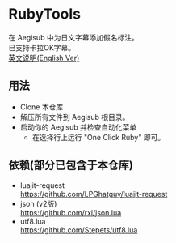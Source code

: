 # RubyTools
在 Aegisub 中为日文字幕添加假名标注。   
已支持卡拉OK字幕。  
[英文说明(English Ver)](README.md)
## 用法  
- Clone 本仓库  
- 解压所有文件到 Aegisub 根目录。  
- 启动你的 Aegisub 并检查自动化菜单  
  - 在选择行上运行 "One Click Ruby" 即可。  
  
## 依赖(部分已包含于本仓库)    
 - luajit-request  
  https://github.com/LPGhatguy/luajit-request   
 - json (v2版)  
  https://github.com/rxi/json.lua
 - utf8.lua  
  https://github.com/Stepets/utf8.lua
